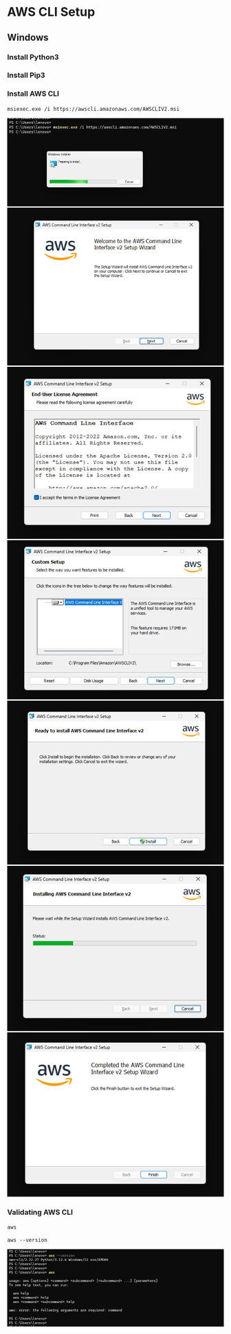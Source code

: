 # AWS CLI Setup

## Windows

### Install Python3

### Install Pip3

### Install AWS CLI

```
msiexec.exe /i https://awscli.amazonaws.com/AWSCLIV2.msi
```

<img src="../../Screenshots/AWS-CLI/1AWSCLI_Installation.png">

<img src="../../Screenshots/AWS-CLI/2AWSCLI_Installation.png">

<img src="../../Screenshots/AWS-CLI/3AWSCLI_Installation.png">

<img src="../../Screenshots/AWS-CLI/4AWSCLI_Installation.png">

<img src="../../Screenshots/AWS-CLI/5AWSCLI_Installation.png">

<img src="../../Screenshots/AWS-CLI/6AWSCLI_Installation.png">

<img src="../../Screenshots/AWS-CLI/7AWSCLI_Installation.png">

### Validating AWS CLI

```
aws
```

```
aws --version
```

<img src="../../Screenshots/AWS-CLI/8AWSCLI_Installation.png">